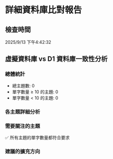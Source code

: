 # 詳細資料庫比對報告

## 檢查時間
2025/9/13 下午4:42:32

## 虛擬資料庫 vs D1 資料庫一致性分析

### 總體統計

- 總主題數: 0
- 單字數量 ≥ 10 的主題: 0
- 單字數量 < 10 的主題: 0

### 各主題詳細分析

### 需要關注的主題

✅ 所有主題的單字數量都符合要求

### 建議的擴充方向
